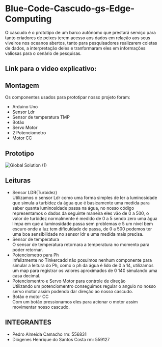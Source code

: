 # Blue-Code-Cascudo-gs-Edge-Computing
O cascudo é o prototipo de um barco autônomo que prestará serviço para tanto criadores de peixes terem acesso aos dados em relação aos seus viveiros nos oceanos abertos, tanto para pesquisadores realizarem coletas de dados, a interpretação deles e tranformaram eles em informações valiosas para o cenário de pesquisas.
## Link para o video explicativo:

## Montagem 
Os componentes usados para prototipar nosso projeto foram:
 * Arduino Uno
 * Sensor Ldr
 * Sensor de temperatura TMP
 * Botão
 * Servo Motor
 * 2 Potenciometro
 * Motor CC

## Prototipo
 ![Global Solution (1)](https://github.com/Pedro-Camacho/Blue-Code-Cascudo-gs-Edge-Computing/assets/49591140/59fbd475-7f81-4a79-9d97-47562d39fd15)

 ## Leituras
 - Sensor LDR(Turbidez) <br/> 
 Utilizamos o sensor Ldr como uma forma simples de ler a luminosidade que simula a turbidez da água que é basicamente uma medida para saber quanta luminosidade passa na água, no nosso código representamos o dados da seguinte maneira eles vão de 0 a 500, o valor de turbidez normalmente é medido de 0 a 5 sendo zero uma água limpa em que a luminosidade passa sem problemas e 5 um nivel bem escuro onde a luz tem dificuldade de passa, de 0 a 500 podemos ter uma boa sensibilidade no sensor ldr e uma medida mais precisa.
 - Sensor de temperatura <br/> 
 O sensor de temperatura retornara a temperatura no momento para poder retornar.
 - Potenciometro para Ph <br/> 
 Infelizmente no Tinkercadd não posuimos nenhum componente para simular a leitura do Ph, como o ph da água é lido de 0 a 14, utilizamos um map para registrar os valores aproximados de 0 140 simulando uma casa decimal.
 - Potenciomentro e Servo Motor para controle de direção <br/> 
 Utilizando um potenciomentro conseguimos regular o angulo no nosso servo motor assim podendo dar direção ao nosso cascudo.
 - Botão e motor CC <br/> 
 Com um botão pressionamos eles para acionar o motor assim movimentar nosso cascudo.

##  INTEGRANTES

- Pedro Almeida Camacho rm: 556831
- Diógenes Henrique do Santos Costa rm: 559127
